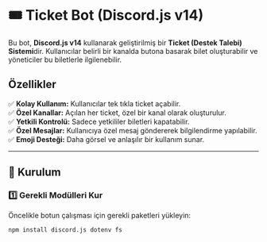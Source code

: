 # 🎟️ Ticket Bot (Discord.js v14)

Bu bot, **Discord.js v14** kullanarak geliştirilmiş bir **Ticket (Destek Talebi) Sistemi**dir. Kullanıcılar belirli bir kanalda butona basarak bilet oluşturabilir ve yöneticiler bu biletlerle ilgilenebilir.  

##  Özellikler  
✅ **Kolay Kullanım:** Kullanıcılar tek tıkla ticket açabilir.  
✅ **Özel Kanallar:** Açılan her ticket, özel bir kanal olarak oluşturulur.  
✅ **Yetkili Kontrolü:** Sadece yetkililer biletleri kapatabilir.  
✅ **Özel Mesajlar:** Kullanıcıya özel mesaj göndererek bilgilendirme yapılabilir.  
✅ **Emoji Desteği:** Daha görsel ve anlaşılır bir kullanım sunar.  

---

## 🔧 Kurulum  

### 1️⃣ Gerekli Modülleri Kur  
Öncelikle botun çalışması için gerekli paketleri yükleyin:  
```sh
npm install discord.js dotenv fs
